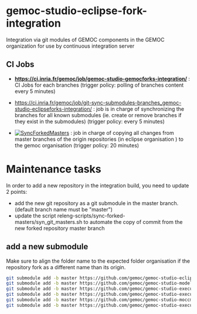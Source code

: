 # gemoc-studio-eclipse-fork-integration
Integration via git modules of GEMOC components in the GEMOC organization for use by continuous integration server

## CI Jobs

* **https://ci.inria.fr/gemoc/job/gemoc-studio-gemocforks-integration/** : CI Jobs for each branches
(trigger policy: polling of branches content every 5 minutes)

* https://ci.inria.fr/gemoc/job/git-sync-submodules-branches_gemoc-studio-eclipseforks-integration/ : job is in charge of synchronizing the branches for all known submodules (ie. create or remove branches if they exist in the submodules)
(trigger policy: every 5 minutes)

* [![SyncForkedMasters](https://github.com/gemoc/gemoc-studio-eclipseforks-integration/actions/workflows/sync-forked-master.yml/badge.svg)](https://github.com/gemoc/gemoc-studio-eclipseforks-integration/actions/workflows/sync-forked-master.yml) : job in charge of copying all changes from master branches of the origin repositories (in eclipse organisation ) to the gemoc organisation
 (trigger policy: 20 minutes)
 
# Maintenance tasks

In order to add a new repository in the integration build, you need to update 2 points:

* add the new git repository as a git submodule in the master branch. (default branch name must be "master")
* update the script releng-scripts/sync-forked-masters/syn_git_masters.sh to automate the copy of commit from the new forked repository master branch 

## add a new submodule

Make sure to align the folder name to the expected folder organisation if the repository fork as a different name than its origin. 

```bash
git submodule add -b master https://github.com/gemoc/gemoc-studio-eclipsefork.git gemoc-studio
git submodule add -b master https://github.com/gemoc/gemoc-studio-modeldebugging-eclipsefork.git gemoc-studio-modeldebugging
git submodule add -b master https://github.com/gemoc/gemoc-studio-execution-ale-eclipsefork.git gemoc-studio-execution-ale
git submodule add -b master https://github.com/gemoc/gemoc-studio-execution-moccml.git gemoc-studio-execution-moccml
git submodule add -b master https://github.com/gemoc/gemoc-studio-moccml.git gemoc-studio-moccml
git submodule add -b master https://github.com/gemoc/gemoc-studio-execution-java.git gemoc-studio-execution-java
```
